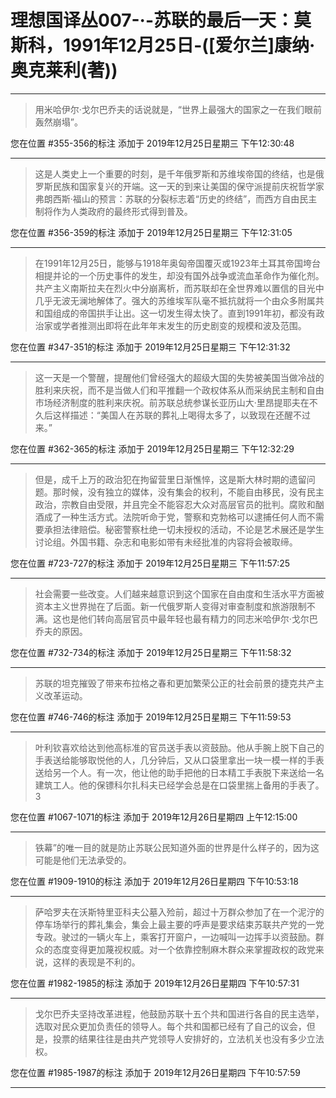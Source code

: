 # 理想国译丛007-·-苏联的最后一天：莫斯科，1991年12月25日-([爱尔兰]康纳·奥克莱利(著))

---

> 用米哈伊尔·戈尔巴乔夫的话说就是，“世界上最强大的国家之一在我们眼前轰然崩塌”。

您在位置 #355-356的标注 添加于 2019年12月25日星期三 下午12:30:48

---

> 这是人类史上一个重要的时刻，是千年俄罗斯和苏维埃帝国的终结，也是俄罗斯民族和国家复兴的开端。这一天的到来让美国的保守派提前庆祝哲学家弗朗西斯·福山的预言：苏联的分裂标志着“历史的终结”，而西方自由民主制将作为人类政府的最终形式得到普及。

您在位置 #356-359的标注 添加于 2019年12月25日星期三 下午12:31:05

---

> 在1991年12月25日，能够与1918年奥匈帝国覆灭或1923年土耳其帝国垮台相提并论的一个历史事件的发生，却没有国外战争或流血革命作为催化剂。共产主义南斯拉夫在烈火中分崩离析，而苏联却在全世界难以置信的目光中几乎无波无澜地解体了。强大的苏维埃军队毫不抵抗就将一个由众多附属共和国组成的帝国拱手让出。这一切发生得太快了。直到1991年初，都没有政治家或学者推测出即将在此年年末发生的历史剧变的规模和波及范围。

您在位置 #347-351的标注 添加于 2019年12月25日星期三 下午12:31:32

---

> 这一天是一个警醒，提醒他们曾经强大的超级大国的失势被美国当做冷战的胜利来庆祝，而不是当做人们和平推翻一个政权体系从而采纳民主制和自由市场经济制度的胜利来庆祝。前苏联总统参谋长亚历山大·里昂提耶夫在不久后这样描述：“美国人在苏联的葬礼上喝得太多了，以致现在还醒不过来。”

您在位置 #362-365的标注 添加于 2019年12月25日星期三 下午12:32:29

---

> 但是，成千上万的政治犯在拘留营里日渐憔悴，这是斯大林时期的遗留问题。那时候，没有独立的媒体，没有集会的权利，不能自由移民，没有民主政治，宗教自由受限，并且完全不能容忍大众对高层官员的批判。腐败和酗酒成了一种生活方式。法院听命于党，警察和克勃格可以逮捕任何人而不需要承担法律赔偿。秘密警察杜绝一切未授权的活动，不论是艺术展还是学生讨论组。外国书籍、杂志和电影如带有未经批准的内容将会被取缔。

您在位置 #723-727的标注 添加于 2019年12月25日星期三 下午11:57:25

---

> 社会需要一些改变。人们越来越意识到这个国家在自由度和生活水平方面被资本主义世界抛在了后面。新一代俄罗斯人变得对审查制度和旅游限制不满。这也是他们转向高层官员中最年轻也最有精力的同志米哈伊尔·戈尔巴乔夫的原因。

您在位置 #732-734的标注 添加于 2019年12月25日星期三 下午11:58:32

---

> 苏联的坦克摧毁了带来布拉格之春和更加繁荣公正的社会前景的捷克共产主义改革运动。

您在位置 #746-746的标注 添加于 2019年12月25日星期三 下午11:59:53

---

> 叶利钦喜欢给达到他高标准的官员送手表以资鼓励。他从手腕上脱下自己的手表送给能够取悦他的人，几分钟后，又从口袋里拿出一块一模一样的手表送给另一个人。有一次，他让他的助手把他的日本精工手表脱下来送给一名建筑工人。他的保镖科尔扎科夫已经学会总是在口袋里揣上备用的手表了。3

您在位置 #1067-1071的标注 添加于 2019年12月26日星期四 上午12:15:00

---

> 铁幕”的唯一目的就是防止苏联公民知道外面的世界是什么样子的，因为这可能是他们无法承受的。

您在位置 #1909-1910的标注 添加于 2019年12月26日星期四 下午10:53:18

---

> 萨哈罗夫在沃斯特里亚科夫公墓入殓前，超过十万群众参加了在一个泥泞的停车场举行的葬礼集会，集会上最主要的呼声是要求结束苏联共产党的一党专政。驶过的一辆火车上，乘客打开窗户，一边喊叫一边挥手以资鼓励。群众的态度变得更加蔑视权威。对一个依靠控制麻木群众来掌握政权的政党来说，这样的表现是不利的。

您在位置 #1982-1985的标注 添加于 2019年12月26日星期四 下午10:57:31

---

> 戈尔巴乔夫坚持改革进程，他鼓励苏联十五个共和国进行各自的民主选举，选取对民众更加负责任的领导人。每个共和国都已经有了自己的议会，但是，投票的结果往往是由共产党领导人安排好的，立法机关也没有多少立法权。

您在位置 #1985-1987的标注 添加于 2019年12月26日星期四 下午10:57:59

---

